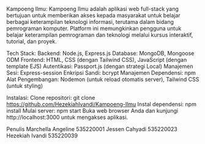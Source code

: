 Kampoeng Ilmu:
Kampoeng Ilmu adalah aplikasi web full-stack yang bertujuan untuk memberikan akses kepada masyarakat untuk belajar berbagai keterampilan teknologi informasi, terutama dalam bidang pemrograman komputer. Platform ini memungkinkan pengguna untuk belajar keterampilan pemrograman dan teknologi melalui kursus interaktif, tutorial, dan proyek.

Tech Stack:
Backend: Node.js, Express.js
Database: MongoDB, Mongoose ODM
Frontend: HTML, CSS (dengan Tailwind CSS), JavaScript (dengan template EJS)
Autentikasi: Passport.js (dengan strategi Local)
Manajemen Sesi: Express-session
Enkripsi Sandi: bcrypt
Manajemen Dependensi: npm
Alat Pengembangan: Nodemon (untuk reload otomatis server), Tailwind CSS (untuk styling)

Instalasi:
Clone repositori: git clone https://github.com/HezekiahIvandi/Kampoeng-Ilmu
Instal dependensi: npm install
Mulai server: npm start
Buka web browser Anda dan kunjungi http://localhost:3000 untuk mengakses aplikasi.

Penulis
Marchella Angeline 535220001
Jessen Cahyadi 535220023
Hezekiah Ivandi 535220039
